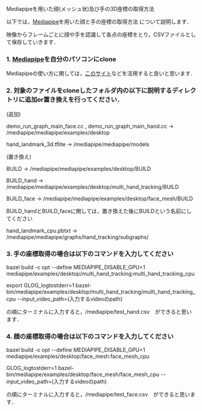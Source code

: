 Mediapipeを用いた顔(メッシュ状)及び手の3D座標の取得方法

以下では，[Mediapipe](https://github.com/google/mediapipe)を用いた顔と手の座標の取得方法
について説明します．


映像からフレームごとに顔や手を認識して各点の座標をとり，CSVファイルとして保存していきます．

### 1. [Mediapipe](https://github.com/google/mediapipe)を自分のパソコンにclone

Mediapipeの使い方に関しては，[このサイト](https://note.com/npaka/n/n5008f82c43cc)などを活用すると良いと思います．

### 2. 対象のファイルをcloneしたフォルダ内の以下に説明するディレクトリに追加or置き換えを行ってください．
(追加)

demo_run_graph_main_face.cc , demo_run_graph_main_hand.cc → /mediapipe/mediapipe/examples/desktop

hand_landmark_3d.tflite → /mediapipe/mediapipe/models

(置き換え)

BUILD → /mediapipe/mediapipe/examples/desktop/BUILD

BUILD_hand → /mediapipe/mediapipe/examples/desktop/multi_hand_tracking/BUILD

BUILD_face → /mediapipe/mediapipe/examples/desktop/face_mesh/BUILD

BUILD_handとBUILD_faceに関しては，置き換えた後にBUILDという名前にしてください

hand_landmark_cpu.pbtxt → /mediapipe/mediapipe/graphs/hand_tracking/subgraphs/


### 3. 手の座標取得の場合は以下のコマンドを入力してください

bazel build -c opt --define MEDIAPIPE_DISABLE_GPU=1 mediapipe/examples/desktop/multi_hand_tracking:multi_hand_tracking_cpu

export GLOG_logtostderr=1
bazel-bin/mediapipe/examples/desktop/multi_hand_tracking/multi_hand_tracking_cpu --input_video_path=(入力するvideoのpath)

の順にターミナルに入力すると，/mediapipe/test_hand.csv　ができると思います．

### 4. 顔の座標取得の場合は以下のコマンドを入力してください

bazel build -c opt --define MEDIAPIPE_DISABLE_GPU=1 mediapipe/examples/desktop/face_mesh:face_mesh_cpu

GLOG_logtostderr=1 bazel-bin/mediapipe/examples/desktop/face_mesh/face_mesh_cpu --input_video_path=(入力するvideoのpath)

の順にターミナルに入力すると，/mediapipe/test_face.csv　ができると思います．
